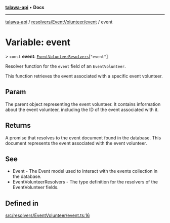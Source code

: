 [**talawa-api**](../../../../README.md) • **Docs**

***

[talawa-api](../../../../modules.md) / [resolvers/EventVolunteer/event](../README.md) / event

# Variable: event

\> `const` **event**: [`EventVolunteerResolvers`](../../../../types/generatedGraphQLTypes/type-aliases/EventVolunteerResolvers.md)\[`"event"`\]

Resolver function for the `event` field of an `EventVolunteer`.

This function retrieves the event associated with a specific event volunteer.

## Param

The parent object representing the event volunteer. It contains information about the event volunteer, including the ID of the event associated with it.

## Returns

A promise that resolves to the event document found in the database. This document represents the event associated with the event volunteer.

## See

 - Event - The Event model used to interact with the events collection in the database.
 - EventVolunteerResolvers - The type definition for the resolvers of the EventVolunteer fields.

## Defined in

[src/resolvers/EventVolunteer/event.ts:16](https://github.com/PalisadoesFoundation/talawa-api/blob/790ab2939a7c80eb0ff31afd318f8889a001f225/src/resolvers/EventVolunteer/event.ts#L16)
